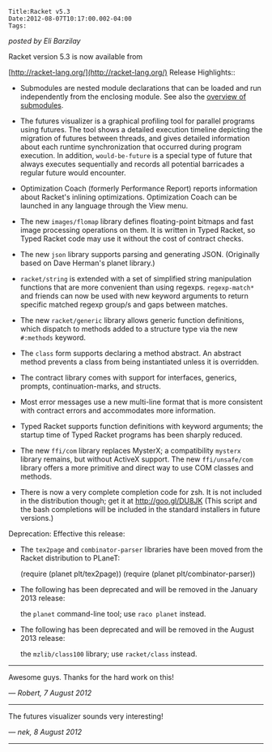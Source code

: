 
    Title:Racket v5.3
    Date:2012-08-07T10:17:00.002-04:00
    Tags:

*posted by Eli Barzilay*

Racket version 5.3 is now available from


[http://racket-lang.org/](http://racket-lang.org/)
Release Highlights:: 


* Submodules are nested module declarations that can be loaded and run independently from the enclosing module.  See also the [overview of submodules](../../2012/06/submodules.html).

* The futures visualizer is a graphical profiling tool for parallel programs using futures.  The tool shows a detailed execution timeline depicting the migration of futures between threads, and gives detailed information about each runtime synchronization that occurred during program execution.  In addition, `would-be-future` is a special type of future that always executes sequentially and records all potential barricades a regular future would encounter.

* Optimization Coach (formerly Performance Report) reports information about Racket's inlining optimizations.  Optimization Coach can be launched in any language through the View menu.

* The new `images/flomap` library defines floating-point bitmaps and fast image processing operations on them.  It is written in Typed Racket, so Typed Racket code may use it without the cost of contract checks.

* The new `json` library supports parsing and generating JSON.  (Originally based on Dave Herman's planet library.)

* `racket/string` is extended with a set of simplified string manipulation functions that are more convenient than using regexps.  `regexp-match*` and friends can now be used with new keyword arguments to return specific matched regexp group/s and gaps between matches.

* The new `racket/generic` library allows generic function definitions, which dispatch to methods added to a structure type via the new `#:methods` keyword.

* The `class` form supports declaring a method abstract.  An abstract method prevents a class from being instantiated unless it is overridden.

* The contract library comes with support for interfaces, generics, prompts, continuation-marks, and structs.

* Most error messages use a new multi-line format that is more consistent with contract errors and accommodates more information.

* Typed Racket supports function definitions with keyword arguments; the startup time of Typed Racket programs has been sharply reduced.

* The new `ffi/com` library replaces MysterX; a compatibility `mysterx` library remains, but without ActiveX support.  The new `ffi/unsafe/com` library offers a more primitive and direct way to use COM classes and methods.

* There is now a very complete completion code for zsh.  It is not included in the distribution though; get it at http://goo.gl/DU8JK  (This script and the bash completions will be included in the standard installers in future versions.)

Deprecation: 
Effective this release:


* The `tex2page` and `combinator-parser` libraries have been moved from the Racket distribution to PLaneT:

     (require (planet plt/tex2page))
     (require (planet plt/combinator-parser))

* The following has been deprecated and will be removed in the January 2013 release:

  the `planet` command-line tool; use `raco planet` instead.


* The following has been deprecated and will be removed in the August 2013 release:

  the `mzlib/class100` library; use `racket/class` instead.



<!-- more -->



* * *

Awesome guys. Thanks for the hard work on this!

— *Robert, 7 August 2012*

* * *

The futures visualizer sounds very interesting!

— *nek, 8 August 2012*

* * *

